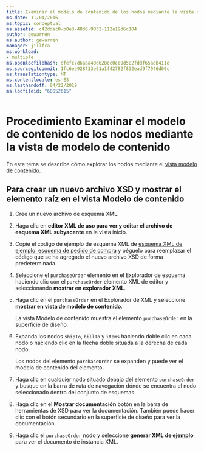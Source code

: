 ```yaml
---
title: Examinar el modelo de contenido de los nodos mediante la vista de modelo de contenido en el Diseñador de esquemas XML
ms.date: 11/04/2016
ms.topic: conceptual
ms.assetid: c42ddac8-b0e3-48d6-9832-112a19d6c104
author: gewarren
ms.author: gewarren
manager: jillfra
ms.workload:
- multiple
ms.openlocfilehash: dfefc7d6aaa40d628cc0ee9d582fddf65adb411e
ms.sourcegitcommit: 1fc6ee928733e61a1f42782f832ead9f7946d00c
ms.translationtype: MT
ms.contentlocale: es-ES
ms.lasthandoff: 04/22/2019
ms.locfileid: "60052615"
---
```

# <a name="how-to-examine-the-content-model-of-nodes-using-the-content-model-view"></a>Procedimiento Examinar el modelo de contenido de los nodos mediante la vista de modelo de contenido

En este tema se describe cómo explorar los nodos mediante el [vista modelo de contenido](../xml-tools/content-model-view.md).

## <a name="to-create-a-new-xsd-file-and-display-the-root-element-in-the-content-model-view"></a>Para crear un nuevo archivo XSD y mostrar el elemento raíz en el vista Modelo de contenido

1. Cree un nuevo archivo de esquema XML.

2. Haga clic en **editor XML de uso para ver y editar el archivo de esquema XML subyacente** en la vista inicio.

3. Copie el código de ejemplo de esquema XML de [esquema XML de ejemplo: esquema de pedido de compra](../xml-tools/sample-xsd-file-purchase-order-schema.md) y péguelo para reemplazar el código que se ha agregado el nuevo archivo XSD de forma predeterminada.

4. Seleccione el `purchaseOrder` elemento en el Explorador de esquema haciendo clic con el `purchaseOrder` elemento XML de editor y seleccionando **mostrar en explorador XML**.

5. Haga clic en el `purchaseOrder` en el Explorador de XML y seleccione **mostrar en vista de modelo de contenido**.

     La vista Modelo de contenido muestra el elemento `purchaseOrder` en la superficie de diseño.

6. Expanda los nodos `shipTo`, `billTo` y `items` haciendo doble clic en cada nodo o haciendo clic en la flecha doble situada a la derecha de cada nodo.

     Los nodos del elemento `purchaseOrder` se expanden y puede ver el modelo de contenido del elemento.

7. Haga clic en cualquier nodo situado debajo del elemento `purchaseOrder` y busque en la barra de ruta de navegación dónde se encuentra el nodo seleccionado dentro del conjunto de esquemas.

8. Haga clic en el **Mostrar documentación** botón en la barra de herramientas de XSD para ver la documentación. También puede hacer clic con el botón secundario en la superficie de diseño para ver la documentación.

9. Haga clic el `purchaseOrder` nodo y seleccione **generar XML de ejemplo** para ver el documento de instancia XML.